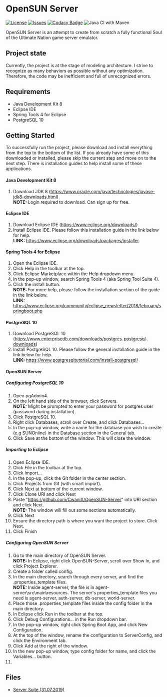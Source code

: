# OpenSUN Server

[![License](https://img.shields.io/github/license/cwanix/opensun-server.svg)](LICENSE)
[![Issues](https://img.shields.io/github/issues/cwanix/opensun-server.svg)](ISSUES)
[![Codacy Badge](https://api.codacy.com/project/badge/Grade/486a6e567a6c4c6396e67467a38175bc)](https://www.codacy.com/app/CwaniX/OpenSUN-Server?utm_source=github.com&amp;utm_medium=referral&amp;utm_content=CwaniX/OpenSUN-Server&amp;utm_campaign=Badge_Grade)
![Java CI with Maven](https://github.com/CwaniX/OpenSUN-Server/workflows/Java%20CI%20with%20Maven/badge.svg)

OpenSUN Server is an attempt to create from scratch a fully functional Soul of the Ultimate Nation game server emulator.

## Project state
Currently, the project is at the stage of modeling architecture. I strive to recognize as many behaviors as possible without any optimization. Therefore, the code may be inefficient and full of unrecognized errors.

## Requirements
 - Java Development Kit 8
 - Eclipse IDE
 - Spring Tools 4 for Eclipse
 - PostgreSQL 10

## Getting Started
To successfully run the project, please download and install everything from the top to the bottom of the list. If you already have some of this downloaded or installed, please skip the current step and move on to the next step. There is installation guides to help install some of these applications.

#### Java Development Kit 8
1) Download JDK 8 (https://www.oracle.com/java/technologies/javase-jdk8-downloads.html)
<br><b>NOTE:</b> Login required to download. Can sign up for free.

#### Eclipse IDE
1) Download Eclipse IDE (https://www.eclipse.org/downloads/)
2) Install Eclipse IDE. Please follow this installation guide in the link below for help.
<br><b>LINK:</b> https://www.eclipse.org/downloads/packages/installer

#### Spring Tools 4 for Eclipse
1) Open the Eclipse IDE.
2) Click Help in the toolbar at the top.
3) Click Eclipse Marketplace within the Help dropdown menu.
4) In the pop-up window, search Spring Tools 4 (aka Spring Tool Suite 4).
5) Click the install button.
<br><b>NOTE:</b> For more help, please follow the installation section of the guide in the link below.
<br><b>LINK:</b> https://www.eclipse.org/community/eclipse_newsletter/2018/february/springboot.php

#### PostgreSQL 10
1) Download PostgreSQL 10 (https://www.enterprisedb.com/downloads/postgres-postgresql-downloads)
2) Install PostgreSQL 10. Please follow the general installation guide in the link below for help.
<br><b>LINK:</b> https://www.postgresqltutorial.com/install-postgresql/
  
 #### OpenSUN Server
 
 ##### Configuring PostgreSQL 10
 1) Open pgAdmin4.
 2) On the left hand side of the browser, click Servers.
 <br><b>NOTE:</b> Might be prompted to enter your password for postgres user (password during installation).
 3) Click PostgreSQL 10.
 4) Right click Databases, scroll over Create, and click Databases...
 5) In the pop-up window, write a name for the database you wish to create (e.g SUNOnline) in the Database section in the General tab.
 6) Click Save at the bottom of the window. This will close the window.
 
 ##### Importing to Eclipse
1) Open Eclipse IDE.
2) Click File in the toolbar at the top.
3) Click Import...
4) In the pop-up, click the Git folder in the center section.
5) Click Projects from Git (with smart import).
6) Click Next at bottom of the current window.
7) Click Clone URI and click Next
8) Paste "https://github.com/CwaniX/OpenSUN-Server" into URI section and click Next.
<br><b>NOTE:</b> The window will fill out some sections automatically.
9) Click Next
10) Ensure the directory path is where you want the project to store. Click Next.
11) Click Finish

##### Configuring OpenSUN Server
1) Go to the main directory of OpenSUN Server.
<br><b>NOTE:</b> In Eclipse, right click OpenSUN-Server, scroll over Show In, and click Project Explorer.
2) Create a folder called config.
3) In the main directory, search through every server, and find the .properties_template files.
<br><b>NOTE:</b> Inside agent-server, the file is in agent-server\src\main\resources. The server's properties_template files you need is agent-server, auth-server, db-server, world-server.
4) Place those .properties_template files inside the config folder in the main directory.
5) In Eclipse click Run in the toolbar at the top.
6) Click Debug Configurations... in the Run dropdown bar.
7) In the pop-up window, right click Spring Boot App, and click New Configuration.
8) At the top of the window, rename the configuration to ServerConfig, and click the Environment tab.
9) Click Add at the right of the window.
10) In the new pop-up window, type config folder for name, and click the Variables... button.
11) 

## Files
 - [Server Suite (31.07.2019)](https://drive.google.com/open?id=18D...r9pEusguJf8rUe)
